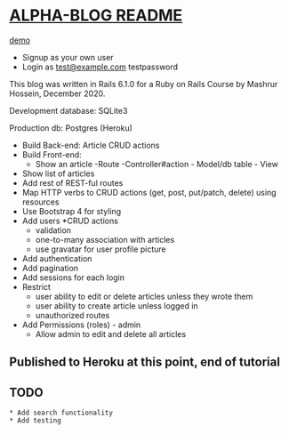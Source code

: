 # [ALPHA-BLOG README](https://laurie-blog-ruby6.herokuapp.com)
[demo](https://laurie-blog-ruby6.herokuapp.com)
- Signup as your own user
- Login as test@example.com testpassword

This blog was written in Rails 6.1.0 for a Ruby on Rails Course by Mashrur Hossein, December 2020.

Development database: SQLite3

Production db: Postgres (Heroku)


* Build Back-end: Article CRUD actions
* Build Front-end: 
	* Show an article -Route -Controller#action - Model/db table - View
* Show list of articles
* Add rest of REST-ful routes
* Map HTTP verbs to CRUD actions (get, post, put/patch, delete) using resources
* Use Bootstrap 4 for styling
* Add users
	*CRUD actions
	* validation
	* one-to-many association with articles
	* use gravatar for user profile picture
* Add authentication
* Add pagination
* Add sessions for each login
* Restrict 
	* user ability to edit or delete articles unless they wrote them
	* user ability to create article unless logged in
	* unauthorized routes
* Add Permissions (roles) - admin
	* Allow admin to edit and delete all articles

## Published to Heroku at this point, end of tutorial

## TODO
	* Add search functionality
	* Add testing
	
<!-- * System dependencies -->

<!-- * Configuration -->

<!-- * Database creation -->

<!-- * Database initialization -->

<!-- * How to run the test suite -->

<!-- * Services (job queues, cache servers, search engines, etc.) -->

<!-- * Deployment instructions -->

<!-- * ... -->
